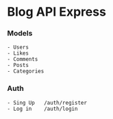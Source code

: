 # Blog API Express

### Models
    - Users
    - Likes
    - Comments
    - Posts
    - Categories

### Auth
    
    - Sing Up   /auth/register
    - Log in    /auth/login